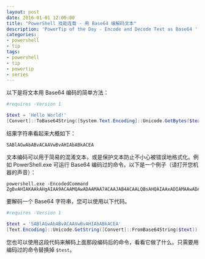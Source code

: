 ```yaml
---
layout: post
date: 2016-01-01 12:00:00
title: "PowerShell 技能连载 - 用 Base64 编解码文本"
description: 'PowerTip of the Day - Encode and Decode Text as Base64 '
categories:
- powershell
- tip
tags:
- powershell
- tip
- powertip
- series
---
```

以下是将文本用 Base64 编码的简单方法：

```powershell
#requires -Version 1

$text = 'Hello World!'
[Convert]::ToBase64String([System.Text.Encoding]::Unicode.GetBytes($text), 'InsertLineBreaks')
```

结果字符串看起来大概如下：

    SABlAGwAbABvACAAVwBvAHIAbABkACEA 

文本编码可以用于简易的混淆文本，或是保护文本防止不小心被错误地格式化。例如 PowerShell.exe 可运行 Base64 编码过的命令。以下是一个例子（请打开您机器的声音）：

```shell
powershell.exe -EncodedCommand ZgBvAHIAKAAkAHgAIAA9ACAAMQAwADAAMAA7ACAAJAB4ACAALQBsAHQAIAAxADIAMAAwADAAOwAgACQAeAArAD0AMQAwADAAMAApACAAewAgAFsAUwB5AHMAdABlAG0ALgBDAG8AbgBzAG8AbABlAF0AOgA6AEIAZQBlAHAAKAAkAHgALAAgADMAMAAwACkAOwAgACIAJAB4ACAASAB6ACIAfQA=
```

要解码一个 Base64 字符串，您可以使用以下代码。

```powershell
#requires -Version 1

$text = 'SABlAGwAbABvACAAVwBvAHIAbABkACEA'
[Text.Encoding]::Unicode.GetString([Convert]::FromBase64String($text))
```

您也可以使用这段代码来解码上面那段编码后的命令，看看它做了什么。只需要用编码过的命令替换掉 `$test`。

<!--本文国际来源：[Encode and Decode Text as Base64 ](http://community.idera.com/powershell/powertips/b/tips/posts/encode-and-decode-text-as-base64)-->
